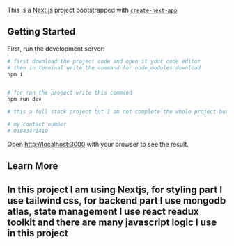 This is a [Next.js](https://nextjs.org/) project bootstrapped with [`create-next-app`](https://github.com/vercel/next.js/tree/canary/packages/create-next-app).

## Getting Started

First, run the development server:

```bash
# first download the project code and open it your code editor
# then in terminal write the command for node_modules download
npm i


# for run the project write this command
npm run dev

# this a full stack project but I am not complete the whole project but I am update the project time to time for any informatin contact me

# my contact number
# 01843471410
```

Open [http://localhost:3000](http://localhost:3000) with your browser to see the result.

## Learn More

## In this project I am using Nextjs, for styling part I use tailwind css, for backend part I use mongodb atlas, state management I use react readux toolkit and there are many javascript logic I use in this project
